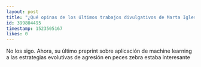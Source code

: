 ```yaml
---
layout: post
title: "¿Qué opinas de los últimos trabajos divulgativos de Marta Iglesias?"
id: 399804495
timestamp: 1523505167
likes: 0
---
```


 No los sigo. Ahora, su último preprint sobre aplicación de machine learning a las estrategias evolutivas de agresión en peces zebra estaba interesante